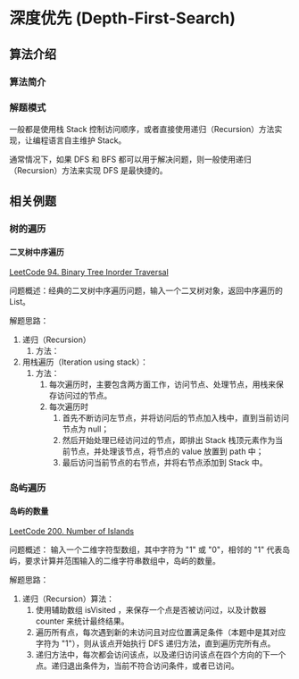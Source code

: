 # 深度优先 (Depth-First-Search)

## 算法介绍


### 算法简介


### 解题模式

一般都是使用栈 Stack 控制访问顺序，或者直接使用递归（Recursion）方法实现，让编程语言自主维护 Stack。

通常情况下，如果 DFS 和 BFS 都可以用于解决问题，则一般使用递归（Recursion）方法来实现 DFS 是最快捷的。

## 相关例题


### 树的遍历

#### 二叉树中序遍历
[LeetCode 94. Binary Tree Inorder Traversal](https://leetcode.com/problems/binary-tree-inorder-traversal/)

问题概述：经典的二叉树中序遍历问题，输入一个二叉树对象，返回中序遍历的 List。


解题思路：
1. 递归（Recursion）
	1. 方法：
2. 用栈遍历（Iteration using stack）：
	1. 方法：
		1. 每次遍历时，主要包含两方面工作，访问节点、处理节点，用栈来保存访问过的节点。
		2. 每次遍历时
			1. 首先不断访问左节点，并将访问后的节点加入栈中，直到当前访问节点为 null；
			2. 然后开始处理已经访问过的节点，即排出 Stack 栈顶元素作为当前节点，并处理该节点，将节点的 value 放置到 path 中；
			3. 最后访问当前节点的右节点，并将右节点添加到 Stack 中。

### 岛屿遍历

#### 岛屿的数量

[LeetCode 200. Number of Islands](https://leetcode.com/problems/number-of-islands/description/)

问题概述：
输入一个二维字符型数组，其中字符为 "1" 或 "0"，相邻的 "1" 代表岛屿，要求计算并范围输入的二维字符串数组中，岛屿的数量。

解题思路：
1. 递归（Recursion）算法：
	1. 使用辅助数组 isVisited ，来保存一个点是否被访问过，以及计数器 counter 来统计最终结果。
	2. 遍历所有点，每次遇到新的未访问且对应位置满足条件（本题中是其对应字符为 "1"），则从该点开始执行 DFS 递归方法，直到遍历完所有点。
	3. 递归方法中，每次都会访问该点，以及递归访问该点在四个方向的下一个点。递归退出条件为，当前不符合访问条件，或者已访问。